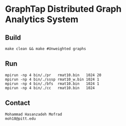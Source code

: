# GraphTap Distributed Graph Analytics System

## Build
    make clean && make #Unweighted graphs

## Run
    mpirun -np 4 bin/./pr   rmat10.bin   1024 20
    mpirun -np 4 bin/./sssp rmat10_w.bin 1024 1
    mpirun -np 4 bin/./bfs  rmat10.bin   1024 1
    mpirun -np 4 bin/./cc   rmat10.bin   1024

## Contact
    Mohammad Hasanzadeh Mofrad
    moh18@pitt.edu
